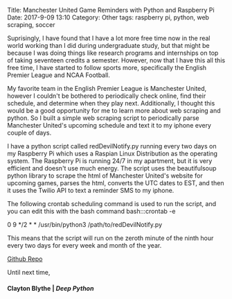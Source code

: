 Title: Manchester United Game Reminders with Python and Raspberry Pi
Date: 2017-9-09 13:10
Category: Other
tags: raspberry pi, python, web scraping, soccer

Suprisingly, I have found that I have a lot more free time now in the real world working than I did during undergraduate study, but that might be because I was doing things like research programs and internships on top of taking seventeen credits a semester. However, now that I have this all this free time, I have started to follow sports more, specifically the English Premier League and NCAA Football. 

My favorite team in the English Premier League is Manchester United, however I couldn't be bothered to periodically check online, find their schedule, and determine when they play next. Additionally, I thought this would be a good opportunity for me to learn more about web scraping and python. So I built a simple web
scraping script to periodically parse Manchester United's upcoming schedule and text it to my iphone every couple of days. 

I have a python script called redDevilNotify.py running every two days on my Raspberry Pi which uses a Raspian Linux Distribution as the operating system. The Raspberry Pi is running 24/7 in my apartment, but it is very efficient and doesn't use much energy. 
The script uses the beautifulsoup python library to scrape the html of Manchester United's website for upcoming games, parses the html, converts the UTC dates to EST, and then it uses the Twilio API to text a reminder SMS to my iphone. 

The following crontab scheduling command is used to run the script, and you can edit this with the bash command bash:::crontab -e

0 9 \*/2 * * /usr/bin/python3 /path/to/redDevilNotify.py 

This means that the script will run on the zeroth minute of the ninth hour every two days for every week and month of the year. 

[Github Repo](https://github.com/claytonblythe/RedDevilNotify)

Until next time,
#### Clayton Blythe | *Deep Python*
